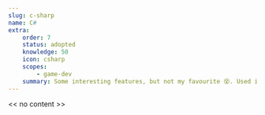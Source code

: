 ```yaml
---
slug: c-sharp
name: C#
extra:
    order: 7
    status: adopted
    knowledge: 50
    icon: csharp
    scopes:
        - game-dev
    summary: Some interesting features, but not my favourite 😵. Used in Unity to develop games.
---
```


<< no content >>
